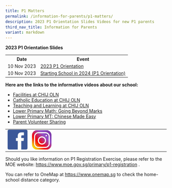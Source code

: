 ```yaml
---
title: P1 Matters
permalink: /information-for-parents/p1-matters/
description: 2023 P1 Orientation Slides Videos for new P1 parents
third_nav_title: Information for Parents
variant: markdown
---
```

**2023 P1 Orientation Slides**

<table>
	<tbody>
<tr><th>Date</th><th>Event</th></tr>
		<tr>
<td>10 Nov 2023</td>
<td><a href="/files/Comms_Networking/2023_p1_orientation_14nov.pdf" target="_blank" rel="noopener">2023 P1 Orientation</a></td>
</tr>
<tr>
<td>10 Nov 2023</td>
<td><a href="/files/Comms_Networking/p1_starting_school_in_2024_14nov.pdf" target="_blank" rel="noopener">Starting School in 2024 (P1 Orientation)</a></td>
</tr>
	</tbody>
</table>

<p><strong>Here are the links to the informative videos about our school:</strong></p>
<ul>
<li><a href="https://www.youtube.com/watch?v=krgjCCsAVmk" target="_blank" rel="noopener">Facilities at CHIJ OLN</a></li>
<li><a href="https://youtu.be/wJmcTg9uvNQ" target="_blank" rel="noopener">Catholic Education at CHIJ OLN</a></li>
<li><a href="https://youtu.be/P40I7_aVku0" target="_blank" rel="noopener">Teaching and Learning at CHIJ OLN</a></li>
<li><a href="https://youtu.be/0qMnSgG6Db0" target="_blank" rel="noopener">Lower Primary Math: Going Beyond Marks</a></li>
<li><a href="https://youtu.be/d9jsUjqcdhQ" target="_blank" rel="noopener">Lower Primary MT: Chinese Made Easy</a></li>
<li><a href="https://youtu.be/HTUSlUjbsCE" target="_blank" rel="noopener">Parent Volunteer Sharing</a></li>
</ul>
<table style="border-collapse: collapse; width: 100%;" border="0">
<tbody>
<tr>
<td style="width: 15%;"><a href="https://www.facebook.com/chijoln.official/"><img src="/images/fb.jpg"></a></td>
<td style="width: 15%;"><a href="https://www.instagram.com/chijoln.official/"><img src="/images/insta.jpg"></a></td>
<td style="width: 70%;">&nbsp;</td>
</tr>
</tbody>
</table>
<p>Should you like information on P1 Registration Exercise, please refer to the MOE website:&nbsp;<a href="https://www.moe.gov.sg/primary/p1-registration" target="_blank" rel="noopener">https://www.moe.gov.sg/primary/p1-registration</a>&nbsp;.</p>
<p>You can refer to OneMap at&nbsp;<a href="https://www.onemap.sg/" target="_blank" rel="noopener">https://www.onemap.sg</a>&nbsp;to check the home-school distance category.</p>